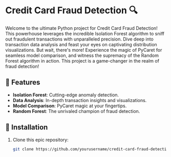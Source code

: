 # Credit Card Fraud Detection 🔍

Welcome to the ultimate Python project for Credit Card Fraud Detection! This powerhouse leverages the incredible Isolation Forest algorithm to sniff out fraudulent transactions with unparalleled precision. Dive deep into transaction data analysis and feast your eyes on captivating distribution visualizations. But wait, there's more! Experience the magic of PyCaret for seamless model comparison, and witness the supremacy of the Random Forest algorithm in action. This project is a game-changer in the realm of fraud detection!                     

## 🌟 Features          
- **Isolation Forest**: Cutting-edge anomaly detection.
- **Data Analysis**: In-depth transaction insights and visualizations.                                                                                                                                             
- **Model Comparison**: PyCaret magic at your fingertips.
- **Random Forest**: The unrivaled champion of fraud detection.           
                                                                                
## 🚀 Installation         

1. Clone this epic repository:
   ```bash
   git clone https://github.com/yourusername/credit-card-fraud-detection.git

